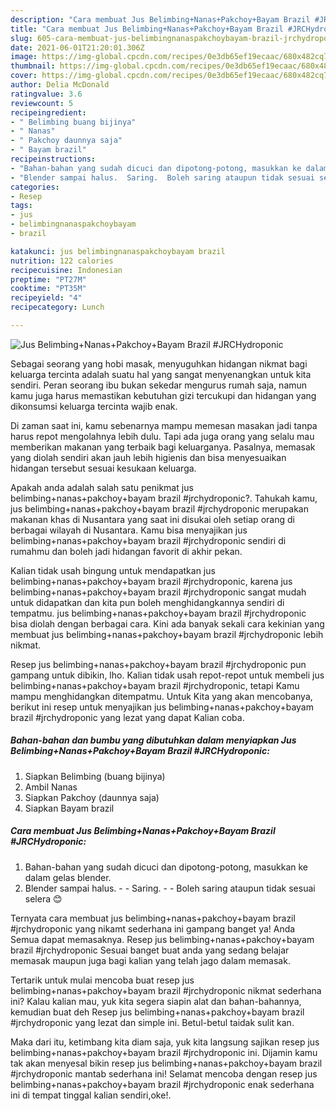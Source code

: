 ```yaml
---
description: "Cara membuat Jus Belimbing+Nanas+Pakchoy+Bayam Brazil #JRCHydroponic Sederhana dan Mudah Dibuat"
title: "Cara membuat Jus Belimbing+Nanas+Pakchoy+Bayam Brazil #JRCHydroponic Sederhana dan Mudah Dibuat"
slug: 605-cara-membuat-jus-belimbingnanaspakchoybayam-brazil-jrchydroponic-sederhana-dan-mudah-dibuat
date: 2021-06-01T21:20:01.306Z
image: https://img-global.cpcdn.com/recipes/0e3db65ef19ecaac/680x482cq70/jus-belimbingnanaspakchoybayam-brazil-jrchydroponic-foto-resep-utama.jpg
thumbnail: https://img-global.cpcdn.com/recipes/0e3db65ef19ecaac/680x482cq70/jus-belimbingnanaspakchoybayam-brazil-jrchydroponic-foto-resep-utama.jpg
cover: https://img-global.cpcdn.com/recipes/0e3db65ef19ecaac/680x482cq70/jus-belimbingnanaspakchoybayam-brazil-jrchydroponic-foto-resep-utama.jpg
author: Delia McDonald
ratingvalue: 3.6
reviewcount: 5
recipeingredient:
- " Belimbing buang bijinya"
- " Nanas"
- " Pakchoy daunnya saja"
- " Bayam brazil"
recipeinstructions:
- "Bahan-bahan yang sudah dicuci dan dipotong-potong, masukkan ke dalam gelas blender."
- "Blender sampai halus.  Saring.  Boleh saring ataupun tidak sesuai selera 😊"
categories:
- Resep
tags:
- jus
- belimbingnanaspakchoybayam
- brazil

katakunci: jus belimbingnanaspakchoybayam brazil 
nutrition: 122 calories
recipecuisine: Indonesian
preptime: "PT27M"
cooktime: "PT35M"
recipeyield: "4"
recipecategory: Lunch

---
```



![Jus Belimbing+Nanas+Pakchoy+Bayam Brazil #JRCHydroponic](https://img-global.cpcdn.com/recipes/0e3db65ef19ecaac/680x482cq70/jus-belimbingnanaspakchoybayam-brazil-jrchydroponic-foto-resep-utama.jpg)

Sebagai seorang yang hobi masak, menyuguhkan hidangan nikmat bagi keluarga tercinta adalah suatu hal yang sangat menyenangkan untuk kita sendiri. Peran seorang ibu bukan sekedar mengurus rumah saja, namun kamu juga harus memastikan kebutuhan gizi tercukupi dan hidangan yang dikonsumsi keluarga tercinta wajib enak.

Di zaman  saat ini, kamu sebenarnya mampu memesan masakan jadi tanpa harus repot mengolahnya lebih dulu. Tapi ada juga orang yang selalu mau memberikan makanan yang terbaik bagi keluarganya. Pasalnya, memasak yang diolah sendiri akan jauh lebih higienis dan bisa menyesuaikan hidangan tersebut sesuai kesukaan keluarga. 



Apakah anda adalah salah satu penikmat jus belimbing+nanas+pakchoy+bayam brazil #jrchydroponic?. Tahukah kamu, jus belimbing+nanas+pakchoy+bayam brazil #jrchydroponic merupakan makanan khas di Nusantara yang saat ini disukai oleh setiap orang di berbagai wilayah di Nusantara. Kamu bisa menyajikan jus belimbing+nanas+pakchoy+bayam brazil #jrchydroponic sendiri di rumahmu dan boleh jadi hidangan favorit di akhir pekan.

Kalian tidak usah bingung untuk mendapatkan jus belimbing+nanas+pakchoy+bayam brazil #jrchydroponic, karena jus belimbing+nanas+pakchoy+bayam brazil #jrchydroponic sangat mudah untuk didapatkan dan kita pun boleh menghidangkannya sendiri di tempatmu. jus belimbing+nanas+pakchoy+bayam brazil #jrchydroponic bisa diolah dengan berbagai cara. Kini ada banyak sekali cara kekinian yang membuat jus belimbing+nanas+pakchoy+bayam brazil #jrchydroponic lebih nikmat.

Resep jus belimbing+nanas+pakchoy+bayam brazil #jrchydroponic pun gampang untuk dibikin, lho. Kalian tidak usah repot-repot untuk membeli jus belimbing+nanas+pakchoy+bayam brazil #jrchydroponic, tetapi Kamu mampu menghidangkan ditempatmu. Untuk Kita yang akan mencobanya, berikut ini resep untuk menyajikan jus belimbing+nanas+pakchoy+bayam brazil #jrchydroponic yang lezat yang dapat Kalian coba.

<!--inarticleads1-->

##### Bahan-bahan dan bumbu yang dibutuhkan dalam menyiapkan Jus Belimbing+Nanas+Pakchoy+Bayam Brazil #JRCHydroponic:

1. Siapkan  Belimbing (buang bijinya)
1. Ambil  Nanas
1. Siapkan  Pakchoy (daunnya saja)
1. Siapkan  Bayam brazil




<!--inarticleads2-->

##### Cara membuat Jus Belimbing+Nanas+Pakchoy+Bayam Brazil #JRCHydroponic:

1. Bahan-bahan yang sudah dicuci dan dipotong-potong, masukkan ke dalam gelas blender.
1. Blender sampai halus. -  - Saring. -  - Boleh saring ataupun tidak sesuai selera 😊




Ternyata cara membuat jus belimbing+nanas+pakchoy+bayam brazil #jrchydroponic yang nikamt sederhana ini gampang banget ya! Anda Semua dapat memasaknya. Resep jus belimbing+nanas+pakchoy+bayam brazil #jrchydroponic Sesuai banget buat anda yang sedang belajar memasak maupun juga bagi kalian yang telah jago dalam memasak.

Tertarik untuk mulai mencoba buat resep jus belimbing+nanas+pakchoy+bayam brazil #jrchydroponic nikmat sederhana ini? Kalau kalian mau, yuk kita segera siapin alat dan bahan-bahannya, kemudian buat deh Resep jus belimbing+nanas+pakchoy+bayam brazil #jrchydroponic yang lezat dan simple ini. Betul-betul taidak sulit kan. 

Maka dari itu, ketimbang kita diam saja, yuk kita langsung sajikan resep jus belimbing+nanas+pakchoy+bayam brazil #jrchydroponic ini. Dijamin kamu tak akan menyesal bikin resep jus belimbing+nanas+pakchoy+bayam brazil #jrchydroponic mantab sederhana ini! Selamat mencoba dengan resep jus belimbing+nanas+pakchoy+bayam brazil #jrchydroponic enak sederhana ini di tempat tinggal kalian sendiri,oke!.

